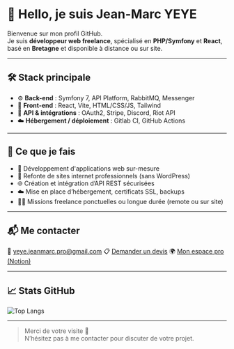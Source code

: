 # 👋 Hello, je suis Jean-Marc YEYE

Bienvenue sur mon profil GitHub.  
Je suis **développeur web freelance**, spécialisé en **PHP/Symfony** et **React**, basé en **Bretagne** et disponible à distance ou sur site.

---

## 🛠️ Stack principale

- ⚙️ **Back-end** : Symfony 7, API Platform, RabbitMQ, Messenger
- 🎨 **Front-end** : React, Vite, HTML/CSS/JS, Tailwind
- 🔗 **API & intégrations** : OAuth2, Stripe, Discord, Riot API
- ☁️ **Hébergement / déploiement** : Gitlab CI, GitHub Actions

---

## 💼 Ce que je fais

- 🔧 Développement d'applications web sur-mesure
- 🔄 Refonte de sites internet professionnels (sans WordPress)
- 🌐 Création et intégration d’API REST sécurisées
- ☁️ Mise en place d’hébergement, certificats SSL, backups
- 👨‍💻 Missions freelance ponctuelles ou longue durée (remote ou sur site)

---

## 📬 Me contacter

📧 yeye.jeanmarc.pro@gmail.com 
📋 [Demander un devis](https://tally.so/r/mRQ8xp) 
🌍 [Mon espace pro (Notion)](https://sudden-freighter-495.notion.site/Espace-Pro-Jean-Marc-YEYE-22205662095d8003853cc27814c6c3cf)

---

## 📈 Stats GitHub
![Top Langs](https://github-readme-stats.vercel.app/api/top-langs/?username=slik95&layout=compact)

---

> Merci de votre visite 👋  
> N’hésitez pas à me contacter pour discuter de votre projet.

